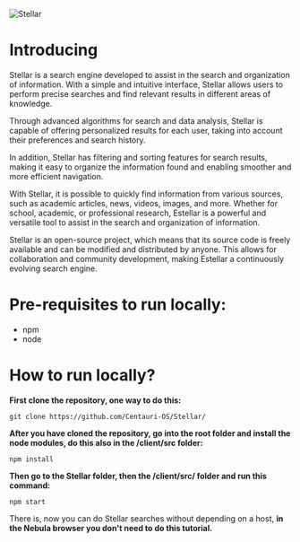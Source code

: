![Stellar](https://user-images.githubusercontent.com/129683445/233738698-6cf4c65d-0056-42e7-9639-221cc1bd7e09.png)

# Introducing
Stellar is a search engine developed to assist in the search and organization of information. With a simple and intuitive interface, Stellar allows users to perform precise searches and find relevant results in different areas of knowledge.

Through advanced algorithms for search and data analysis, Stellar is capable of offering personalized results for each user, taking into account their preferences and search history.

In addition, Stellar has filtering and sorting features for search results, making it easy to organize the information found and enabling smoother and more efficient navigation.

With Stellar, it is possible to quickly find information from various sources, such as academic articles, news, videos, images, and more. Whether for school, academic, or professional research, Estellar is a powerful and versatile tool to assist in the search and organization of information.

Stellar is an open-source project, which means that its source code is freely available and can be modified and distributed by anyone. This allows for collaboration and community development, making Estellar a continuously evolving search engine.

# Pre-requisites to run locally:
* npm
* node
# How to run locally?
**First clone the repository, one way to do this:**
```
git clone https://github.com/Centauri-OS/Stellar/
```
**After you have cloned the repository, go into the root folder and install the node modules, do this also in the /client/src folder:**
```
npm install
```
**Then go to the Stellar folder, then the /client/src/ folder and run this command:**
```
npm start
```
There is, now you can do Stellar searches without depending on a host, **in the Nebula browser you don't need to do this tutorial.**
